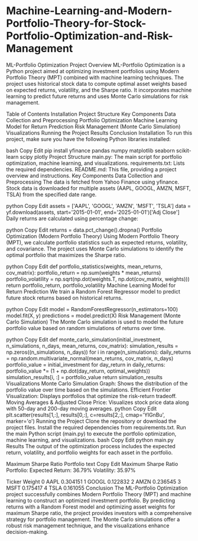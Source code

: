 # Machine-Learning-and-Modern-Portfolio-Theory-for-Stock-Portfolio-Optimization-and-Risk-Management
ML-Portfolio Optimization
Project Overview
ML-Portfolio Optimization is a Python project aimed at optimizing investment portfolios using Modern Portfolio Theory (MPT) combined with machine learning techniques. The project uses historical stock data to compute optimal asset weights based on expected returns, volatility, and the Sharpe ratio. It incorporates machine learning to predict future returns and uses Monte Carlo simulations for risk management.

Table of Contents
Installation
Project Structure
Key Components
Data Collection and Preprocessing
Portfolio Optimization
Machine Learning Model for Return Prediction
Risk Management (Monte Carlo Simulation)
Visualizations
Running the Project
Results
Conclusion
Installation
To run this project, make sure you have the following Python libraries installed:

bash
Copy
Edit
pip install yfinance pandas numpy matplotlib seaborn scikit-learn scipy plotly
Project Structure
main.py: The main script for portfolio optimization, machine learning, and visualizations.
requirements.txt: Lists the required dependencies.
README.md: This file, providing a project overview and instructions.
Key Components
Data Collection and Preprocessing
The data is fetched from Yahoo Finance using yfinance. Stock data is downloaded for multiple assets (AAPL, GOOGL, AMZN, MSFT, TSLA) from the specified date range.

python
Copy
Edit
assets = ['AAPL', 'GOOGL', 'AMZN', 'MSFT', 'TSLA']
data = yf.download(assets, start='2015-01-01', end='2025-01-01')['Adj Close']
Daily returns are calculated using percentage change:

python
Copy
Edit
returns = data.pct_change().dropna()
Portfolio Optimization (Modern Portfolio Theory)
Using Modern Portfolio Theory (MPT), we calculate portfolio statistics such as expected returns, volatility, and covariance. The project uses Monte Carlo simulations to identify the optimal portfolio that maximizes the Sharpe ratio.

python
Copy
Edit
def portfolio_statistics(weights, mean_returns, cov_matrix):
    portfolio_return = np.sum(weights * mean_returns)
    portfolio_volatility = np.sqrt(np.dot(weights.T, np.dot(cov_matrix, weights)))
    return portfolio_return, portfolio_volatility
Machine Learning Model for Return Prediction
We train a Random Forest Regressor model to predict future stock returns based on historical returns.

python
Copy
Edit
model = RandomForestRegressor(n_estimators=100)
model.fit(X, y)
predictions = model.predict(X)
Risk Management (Monte Carlo Simulation)
The Monte Carlo simulation is used to model the future portfolio value based on random simulations of returns over time.

python
Copy
Edit
def monte_carlo_simulation(initial_investment, n_simulations, n_days, mean_returns, cov_matrix):
    simulation_results = np.zeros((n_simulations, n_days))
    for i in range(n_simulations):
        daily_returns = np.random.multivariate_normal(mean_returns, cov_matrix, n_days)
        portfolio_value = initial_investment
        for day_return in daily_returns:
            portfolio_value *= (1 + np.dot(day_return, optimal_weights))
        simulation_results[i, :] = portfolio_value
    return simulation_results
Visualizations
Monte Carlo Simulation Graph: Shows the distribution of the portfolio value over time based on the simulations.
Efficient Frontier Visualization: Displays portfolios that optimize the risk-return tradeoff.
Moving Averages & Adjusted Close Price: Visualizes stock price data along with 50-day and 200-day moving averages.
python
Copy
Edit
plt.scatter(results[1,:], results[0,:], c=results[2,:], cmap='YlGnBu', marker='o')
Running the Project
Clone the repository or download the project files.
Install the required dependencies from requirements.txt.
Run the main Python script (main.py) to execute the portfolio optimization, machine learning, and visualizations.
bash
Copy
Edit
python main.py
Results
The output of the optimization process includes the expected return, volatility, and portfolio weights for each asset in the portfolio.

Maximum Sharpe Ratio Portfolio
text
Copy
Edit
Maximum Sharpe Ratio Portfolio:
Expected Return: 36.79%
Volatility: 35.97%

  Ticker    Weight
0   AAPL  0.304151
1  GOOGL  0.122832
2   AMZN  0.236545
3   MSFT  0.175417
4   TSLA  0.161055
Conclusion
The ML-Portfolio Optimization project successfully combines Modern Portfolio Theory (MPT) and machine learning to construct an optimized investment portfolio. By predicting returns with a Random Forest model and optimizing asset weights for maximum Sharpe ratio, the project provides investors with a comprehensive strategy for portfolio management. The Monte Carlo simulations offer a robust risk management technique, and the visualizations enhance decision-making.
